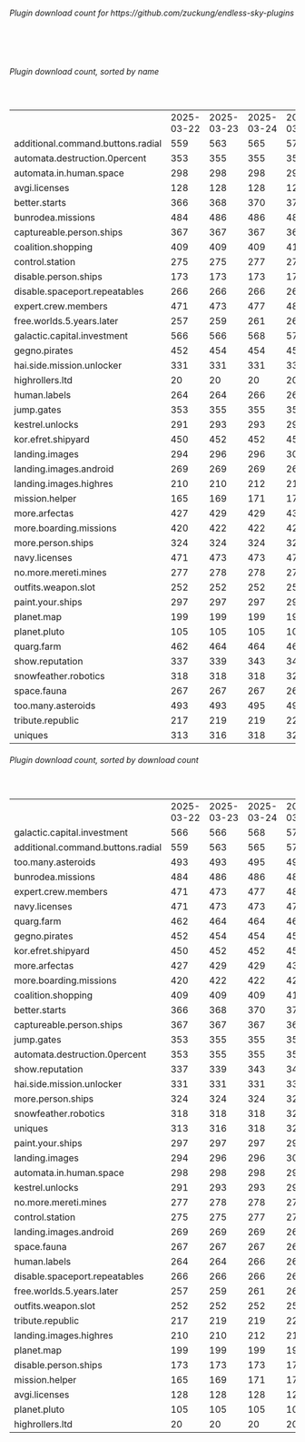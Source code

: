<h6>Plugin download count for https://github.com/zuckung/endless-sky-plugins</h6><br>
<br>
<h6>Plugin download count, sorted by name</h6><sub><sup><br>
<table>
	<tr>
		<td></td>
		<td>2025-03-22</td>
		<td>2025-03-23</td>
		<td>2025-03-24</td>
		<td>2025-03-25</td>
		<td>2025-03-26</td>
		<td>2025-03-27</td>
		<td>2025-03-28</td>
		<td>today +</td>
	</tr>
	<tr>
		<td>additional.command.buttons.radial</td>
		<td>559</td>
		<td>563</td>
		<td>565</td>
		<td>570</td>
		<td>575</td>
		<td>575</td>
		<td>575</td>
		<td></td>
	</tr>
	<tr>
		<td>automata.destruction.0percent</td>
		<td>353</td>
		<td>355</td>
		<td>355</td>
		<td>355</td>
		<td>355</td>
		<td>357</td>
		<td>357</td>
		<td></td>
	</tr>
	<tr>
		<td>automata.in.human.space</td>
		<td>298</td>
		<td>298</td>
		<td>298</td>
		<td>298</td>
		<td>298</td>
		<td>298</td>
		<td>298</td>
		<td></td>
	</tr>
	<tr>
		<td>avgi.licenses</td>
		<td>128</td>
		<td>128</td>
		<td>128</td>
		<td>128</td>
		<td>132</td>
		<td>132</td>
		<td>132</td>
		<td></td>
	</tr>
	<tr>
		<td>better.starts</td>
		<td>366</td>
		<td>368</td>
		<td>370</td>
		<td>370</td>
		<td>370</td>
		<td>370</td>
		<td>370</td>
		<td></td>
	</tr>
	<tr>
		<td>bunrodea.missions</td>
		<td>484</td>
		<td>486</td>
		<td>486</td>
		<td>488</td>
		<td>489</td>
		<td>490</td>
		<td>490</td>
		<td></td>
	</tr>
	<tr>
		<td>captureable.person.ships</td>
		<td>367</td>
		<td>367</td>
		<td>367</td>
		<td>369</td>
		<td>369</td>
		<td>369</td>
		<td>369</td>
		<td></td>
	</tr>
	<tr>
		<td>coalition.shopping</td>
		<td>409</td>
		<td>409</td>
		<td>409</td>
		<td>411</td>
		<td>411</td>
		<td>411</td>
		<td>411</td>
		<td></td>
	</tr>
	<tr>
		<td>control.station</td>
		<td>275</td>
		<td>275</td>
		<td>277</td>
		<td>277</td>
		<td>277</td>
		<td>277</td>
		<td>277</td>
		<td></td>
	</tr>
	<tr>
		<td>disable.person.ships</td>
		<td>173</td>
		<td>173</td>
		<td>173</td>
		<td>173</td>
		<td>173</td>
		<td>175</td>
		<td>175</td>
		<td></td>
	</tr>
	<tr>
		<td>disable.spaceport.repeatables</td>
		<td>266</td>
		<td>266</td>
		<td>266</td>
		<td>266</td>
		<td>266</td>
		<td>266</td>
		<td>266</td>
		<td></td>
	</tr>
	<tr>
		<td>expert.crew.members</td>
		<td>471</td>
		<td>473</td>
		<td>477</td>
		<td>481</td>
		<td>482</td>
		<td>482</td>
		<td>482</td>
		<td></td>
	</tr>
	<tr>
		<td>free.worlds.5.years.later</td>
		<td>257</td>
		<td>259</td>
		<td>261</td>
		<td>261</td>
		<td>261</td>
		<td>261</td>
		<td>261</td>
		<td></td>
	</tr>
	<tr>
		<td>galactic.capital.investment</td>
		<td>566</td>
		<td>566</td>
		<td>568</td>
		<td>575</td>
		<td>576</td>
		<td>576</td>
		<td>576</td>
		<td></td>
	</tr>
	<tr>
		<td>gegno.pirates</td>
		<td>452</td>
		<td>454</td>
		<td>454</td>
		<td>456</td>
		<td>457</td>
		<td>459</td>
		<td>459</td>
		<td></td>
	</tr>
	<tr>
		<td>hai.side.mission.unlocker</td>
		<td>331</td>
		<td>331</td>
		<td>331</td>
		<td>331</td>
		<td>333</td>
		<td>333</td>
		<td>333</td>
		<td></td>
	</tr>
	<tr>
		<td>highrollers.ltd</td>
		<td>20</td>
		<td>20</td>
		<td>20</td>
		<td>20</td>
		<td>21</td>
		<td>21</td>
		<td>21</td>
		<td></td>
	</tr>
	<tr>
		<td>human.labels</td>
		<td>264</td>
		<td>264</td>
		<td>266</td>
		<td>266</td>
		<td>267</td>
		<td>267</td>
		<td>267</td>
		<td></td>
	</tr>
	<tr>
		<td>jump.gates</td>
		<td>353</td>
		<td>355</td>
		<td>355</td>
		<td>357</td>
		<td>358</td>
		<td>360</td>
		<td>360</td>
		<td></td>
	</tr>
	<tr>
		<td>kestrel.unlocks</td>
		<td>291</td>
		<td>293</td>
		<td>293</td>
		<td>293</td>
		<td>293</td>
		<td>293</td>
		<td>293</td>
		<td></td>
	</tr>
	<tr>
		<td>kor.efret.shipyard</td>
		<td>450</td>
		<td>452</td>
		<td>452</td>
		<td>452</td>
		<td>452</td>
		<td>452</td>
		<td>452</td>
		<td></td>
	</tr>
	<tr>
		<td>landing.images</td>
		<td>294</td>
		<td>296</td>
		<td>296</td>
		<td>300</td>
		<td>300</td>
		<td>300</td>
		<td>300</td>
		<td></td>
	</tr>
	<tr>
		<td>landing.images.android</td>
		<td>269</td>
		<td>269</td>
		<td>269</td>
		<td>269</td>
		<td>269</td>
		<td>269</td>
		<td>269</td>
		<td></td>
	</tr>
	<tr>
		<td>landing.images.highres</td>
		<td>210</td>
		<td>210</td>
		<td>212</td>
		<td>214</td>
		<td>214</td>
		<td>214</td>
		<td>214</td>
		<td></td>
	</tr>
	<tr>
		<td>mission.helper</td>
		<td>165</td>
		<td>169</td>
		<td>171</td>
		<td>173</td>
		<td>174</td>
		<td>174</td>
		<td>174</td>
		<td></td>
	</tr>
	<tr>
		<td>more.arfectas</td>
		<td>427</td>
		<td>429</td>
		<td>429</td>
		<td>431</td>
		<td>431</td>
		<td>431</td>
		<td>431</td>
		<td></td>
	</tr>
	<tr>
		<td>more.boarding.missions</td>
		<td>420</td>
		<td>422</td>
		<td>422</td>
		<td>426</td>
		<td>427</td>
		<td>427</td>
		<td>427</td>
		<td></td>
	</tr>
	<tr>
		<td>more.person.ships</td>
		<td>324</td>
		<td>324</td>
		<td>324</td>
		<td>326</td>
		<td>326</td>
		<td>326</td>
		<td>326</td>
		<td></td>
	</tr>
	<tr>
		<td>navy.licenses</td>
		<td>471</td>
		<td>473</td>
		<td>473</td>
		<td>473</td>
		<td>474</td>
		<td>478</td>
		<td>478</td>
		<td></td>
	</tr>
	<tr>
		<td>no.more.mereti.mines</td>
		<td>277</td>
		<td>278</td>
		<td>278</td>
		<td>278</td>
		<td>278</td>
		<td>278</td>
		<td>278</td>
		<td></td>
	</tr>
	<tr>
		<td>outfits.weapon.slot</td>
		<td>252</td>
		<td>252</td>
		<td>252</td>
		<td>252</td>
		<td>252</td>
		<td>252</td>
		<td>252</td>
		<td></td>
	</tr>
	<tr>
		<td>paint.your.ships</td>
		<td>297</td>
		<td>297</td>
		<td>297</td>
		<td>299</td>
		<td>299</td>
		<td>301</td>
		<td>301</td>
		<td></td>
	</tr>
	<tr>
		<td>planet.map</td>
		<td>199</td>
		<td>199</td>
		<td>199</td>
		<td>199</td>
		<td>199</td>
		<td>199</td>
		<td>199</td>
		<td></td>
	</tr>
	<tr>
		<td>planet.pluto</td>
		<td>105</td>
		<td>105</td>
		<td>105</td>
		<td>105</td>
		<td>105</td>
		<td>105</td>
		<td>105</td>
		<td></td>
	</tr>
	<tr>
		<td>quarg.farm</td>
		<td>462</td>
		<td>464</td>
		<td>464</td>
		<td>466</td>
		<td>466</td>
		<td>466</td>
		<td>466</td>
		<td></td>
	</tr>
	<tr>
		<td>show.reputation</td>
		<td>337</td>
		<td>339</td>
		<td>343</td>
		<td>347</td>
		<td>347</td>
		<td>347</td>
		<td>347</td>
		<td></td>
	</tr>
	<tr>
		<td>snowfeather.robotics</td>
		<td>318</td>
		<td>318</td>
		<td>318</td>
		<td>322</td>
		<td>322</td>
		<td>324</td>
		<td>324</td>
		<td></td>
	</tr>
	<tr>
		<td>space.fauna</td>
		<td>267</td>
		<td>267</td>
		<td>267</td>
		<td>267</td>
		<td>267</td>
		<td>267</td>
		<td>267</td>
		<td></td>
	</tr>
	<tr>
		<td>too.many.asteroids</td>
		<td>493</td>
		<td>493</td>
		<td>495</td>
		<td>497</td>
		<td>497</td>
		<td>497</td>
		<td>497</td>
		<td></td>
	</tr>
	<tr>
		<td>tribute.republic</td>
		<td>217</td>
		<td>219</td>
		<td>219</td>
		<td>221</td>
		<td>221</td>
		<td>221</td>
		<td>221</td>
		<td></td>
	</tr>
	<tr>
		<td>uniques</td>
		<td>313</td>
		<td>316</td>
		<td>318</td>
		<td>320</td>
		<td>320</td>
		<td>322</td>
		<td>322</td>
		<td></td>
	</tr>
</table>
</sub></sup>
<h6>Plugin download count, sorted by download count</h6><sub><sup><br>
<table>
	<tr>
		<td></td>
		<td>2025-03-22</td>
		<td>2025-03-23</td>
		<td>2025-03-24</td>
		<td>2025-03-25</td>
		<td>2025-03-26</td>
		<td>2025-03-27</td>
		<td>2025-03-28</td>
		<td>today +</td>
	</tr>
	<tr>
		<td>galactic.capital.investment</td>
		<td>566</td>
		<td>566</td>
		<td>568</td>
		<td>575</td>
		<td>576</td>
		<td>576</td>
		<td>576</td>
		<td></td>
	</tr>
	<tr>
		<td>additional.command.buttons.radial</td>
		<td>559</td>
		<td>563</td>
		<td>565</td>
		<td>570</td>
		<td>575</td>
		<td>575</td>
		<td>575</td>
		<td></td>
	</tr>
	<tr>
		<td>too.many.asteroids</td>
		<td>493</td>
		<td>493</td>
		<td>495</td>
		<td>497</td>
		<td>497</td>
		<td>497</td>
		<td>497</td>
		<td></td>
	</tr>
	<tr>
		<td>bunrodea.missions</td>
		<td>484</td>
		<td>486</td>
		<td>486</td>
		<td>488</td>
		<td>489</td>
		<td>490</td>
		<td>490</td>
		<td></td>
	</tr>
	<tr>
		<td>expert.crew.members</td>
		<td>471</td>
		<td>473</td>
		<td>477</td>
		<td>481</td>
		<td>482</td>
		<td>482</td>
		<td>482</td>
		<td></td>
	</tr>
	<tr>
		<td>navy.licenses</td>
		<td>471</td>
		<td>473</td>
		<td>473</td>
		<td>473</td>
		<td>474</td>
		<td>478</td>
		<td>478</td>
		<td></td>
	</tr>
	<tr>
		<td>quarg.farm</td>
		<td>462</td>
		<td>464</td>
		<td>464</td>
		<td>466</td>
		<td>466</td>
		<td>466</td>
		<td>466</td>
		<td></td>
	</tr>
	<tr>
		<td>gegno.pirates</td>
		<td>452</td>
		<td>454</td>
		<td>454</td>
		<td>456</td>
		<td>457</td>
		<td>459</td>
		<td>459</td>
		<td></td>
	</tr>
	<tr>
		<td>kor.efret.shipyard</td>
		<td>450</td>
		<td>452</td>
		<td>452</td>
		<td>452</td>
		<td>452</td>
		<td>452</td>
		<td>452</td>
		<td></td>
	</tr>
	<tr>
		<td>more.arfectas</td>
		<td>427</td>
		<td>429</td>
		<td>429</td>
		<td>431</td>
		<td>431</td>
		<td>431</td>
		<td>431</td>
		<td></td>
	</tr>
	<tr>
		<td>more.boarding.missions</td>
		<td>420</td>
		<td>422</td>
		<td>422</td>
		<td>426</td>
		<td>427</td>
		<td>427</td>
		<td>427</td>
		<td></td>
	</tr>
	<tr>
		<td>coalition.shopping</td>
		<td>409</td>
		<td>409</td>
		<td>409</td>
		<td>411</td>
		<td>411</td>
		<td>411</td>
		<td>411</td>
		<td></td>
	</tr>
	<tr>
		<td>better.starts</td>
		<td>366</td>
		<td>368</td>
		<td>370</td>
		<td>370</td>
		<td>370</td>
		<td>370</td>
		<td>370</td>
		<td></td>
	</tr>
	<tr>
		<td>captureable.person.ships</td>
		<td>367</td>
		<td>367</td>
		<td>367</td>
		<td>369</td>
		<td>369</td>
		<td>369</td>
		<td>369</td>
		<td></td>
	</tr>
	<tr>
		<td>jump.gates</td>
		<td>353</td>
		<td>355</td>
		<td>355</td>
		<td>357</td>
		<td>358</td>
		<td>360</td>
		<td>360</td>
		<td></td>
	</tr>
	<tr>
		<td>automata.destruction.0percent</td>
		<td>353</td>
		<td>355</td>
		<td>355</td>
		<td>355</td>
		<td>355</td>
		<td>357</td>
		<td>357</td>
		<td></td>
	</tr>
	<tr>
		<td>show.reputation</td>
		<td>337</td>
		<td>339</td>
		<td>343</td>
		<td>347</td>
		<td>347</td>
		<td>347</td>
		<td>347</td>
		<td></td>
	</tr>
	<tr>
		<td>hai.side.mission.unlocker</td>
		<td>331</td>
		<td>331</td>
		<td>331</td>
		<td>331</td>
		<td>333</td>
		<td>333</td>
		<td>333</td>
		<td></td>
	</tr>
	<tr>
		<td>more.person.ships</td>
		<td>324</td>
		<td>324</td>
		<td>324</td>
		<td>326</td>
		<td>326</td>
		<td>326</td>
		<td>326</td>
		<td></td>
	</tr>
	<tr>
		<td>snowfeather.robotics</td>
		<td>318</td>
		<td>318</td>
		<td>318</td>
		<td>322</td>
		<td>322</td>
		<td>324</td>
		<td>324</td>
		<td></td>
	</tr>
	<tr>
		<td>uniques</td>
		<td>313</td>
		<td>316</td>
		<td>318</td>
		<td>320</td>
		<td>320</td>
		<td>322</td>
		<td>322</td>
		<td></td>
	</tr>
	<tr>
		<td>paint.your.ships</td>
		<td>297</td>
		<td>297</td>
		<td>297</td>
		<td>299</td>
		<td>299</td>
		<td>301</td>
		<td>301</td>
		<td></td>
	</tr>
	<tr>
		<td>landing.images</td>
		<td>294</td>
		<td>296</td>
		<td>296</td>
		<td>300</td>
		<td>300</td>
		<td>300</td>
		<td>300</td>
		<td></td>
	</tr>
	<tr>
		<td>automata.in.human.space</td>
		<td>298</td>
		<td>298</td>
		<td>298</td>
		<td>298</td>
		<td>298</td>
		<td>298</td>
		<td>298</td>
		<td></td>
	</tr>
	<tr>
		<td>kestrel.unlocks</td>
		<td>291</td>
		<td>293</td>
		<td>293</td>
		<td>293</td>
		<td>293</td>
		<td>293</td>
		<td>293</td>
		<td></td>
	</tr>
	<tr>
		<td>no.more.mereti.mines</td>
		<td>277</td>
		<td>278</td>
		<td>278</td>
		<td>278</td>
		<td>278</td>
		<td>278</td>
		<td>278</td>
		<td></td>
	</tr>
	<tr>
		<td>control.station</td>
		<td>275</td>
		<td>275</td>
		<td>277</td>
		<td>277</td>
		<td>277</td>
		<td>277</td>
		<td>277</td>
		<td></td>
	</tr>
	<tr>
		<td>landing.images.android</td>
		<td>269</td>
		<td>269</td>
		<td>269</td>
		<td>269</td>
		<td>269</td>
		<td>269</td>
		<td>269</td>
		<td></td>
	</tr>
	<tr>
		<td>space.fauna</td>
		<td>267</td>
		<td>267</td>
		<td>267</td>
		<td>267</td>
		<td>267</td>
		<td>267</td>
		<td>267</td>
		<td></td>
	</tr>
	<tr>
		<td>human.labels</td>
		<td>264</td>
		<td>264</td>
		<td>266</td>
		<td>266</td>
		<td>267</td>
		<td>267</td>
		<td>267</td>
		<td></td>
	</tr>
	<tr>
		<td>disable.spaceport.repeatables</td>
		<td>266</td>
		<td>266</td>
		<td>266</td>
		<td>266</td>
		<td>266</td>
		<td>266</td>
		<td>266</td>
		<td></td>
	</tr>
	<tr>
		<td>free.worlds.5.years.later</td>
		<td>257</td>
		<td>259</td>
		<td>261</td>
		<td>261</td>
		<td>261</td>
		<td>261</td>
		<td>261</td>
		<td></td>
	</tr>
	<tr>
		<td>outfits.weapon.slot</td>
		<td>252</td>
		<td>252</td>
		<td>252</td>
		<td>252</td>
		<td>252</td>
		<td>252</td>
		<td>252</td>
		<td></td>
	</tr>
	<tr>
		<td>tribute.republic</td>
		<td>217</td>
		<td>219</td>
		<td>219</td>
		<td>221</td>
		<td>221</td>
		<td>221</td>
		<td>221</td>
		<td></td>
	</tr>
	<tr>
		<td>landing.images.highres</td>
		<td>210</td>
		<td>210</td>
		<td>212</td>
		<td>214</td>
		<td>214</td>
		<td>214</td>
		<td>214</td>
		<td></td>
	</tr>
	<tr>
		<td>planet.map</td>
		<td>199</td>
		<td>199</td>
		<td>199</td>
		<td>199</td>
		<td>199</td>
		<td>199</td>
		<td>199</td>
		<td></td>
	</tr>
	<tr>
		<td>disable.person.ships</td>
		<td>173</td>
		<td>173</td>
		<td>173</td>
		<td>173</td>
		<td>173</td>
		<td>175</td>
		<td>175</td>
		<td></td>
	</tr>
	<tr>
		<td>mission.helper</td>
		<td>165</td>
		<td>169</td>
		<td>171</td>
		<td>173</td>
		<td>174</td>
		<td>174</td>
		<td>174</td>
		<td></td>
	</tr>
	<tr>
		<td>avgi.licenses</td>
		<td>128</td>
		<td>128</td>
		<td>128</td>
		<td>128</td>
		<td>132</td>
		<td>132</td>
		<td>132</td>
		<td></td>
	</tr>
	<tr>
		<td>planet.pluto</td>
		<td>105</td>
		<td>105</td>
		<td>105</td>
		<td>105</td>
		<td>105</td>
		<td>105</td>
		<td>105</td>
		<td></td>
	</tr>
	<tr>
		<td>highrollers.ltd</td>
		<td>20</td>
		<td>20</td>
		<td>20</td>
		<td>20</td>
		<td>21</td>
		<td>21</td>
		<td>21</td>
		<td></td>
	</tr>
</table>
</sub></sup>
